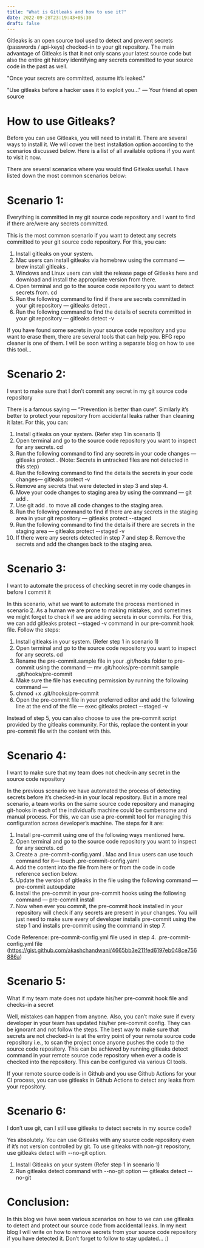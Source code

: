 ```yaml
---
title: "What is Gitleaks and how to use it?"
date: 2022-09-28T23:19:43+05:30
draft: false
---
```


Gitleaks is an open source tool used to detect and prevent secrets (passwords / api-keys) checked-in to your git repository. The main advantage of Gitleaks is that it not only scans your latest source code but also the entire git history identifying any secrets committed to your source code in the past as well.

"Once your secrets are committed, assume it’s leaked."

"Use gitleaks before a hacker uses it to exploit you…" — Your friend at open source

# How to use Gitleaks?

Before you can use Gitleaks, you will need to install it. There are several ways to install it. We will cover the best installation option according to the scenarios discussed below. Here is a list of all available options if you want to visit it now.

There are several scenarios where you would find Gitleaks useful. I have listed down the most common scenarios below:

# Scenario 1:

Everything is committed in my git source code repository and I want to find if there are/were any secrets committed.

This is the most common scenario if you want to detect any secrets committed to your git source code repository. For this, you can:

1. Install gitleaks on your system.
2. Mac users can install gitleaks via homebrew using the command — brew install gitleaks .
3. Windows and Linux users can visit the release page of Gitleaks here and download and install the appropriate version from there.
4. Open terminal and go to the source code repository you want to detect secrets from. cd <path-to-your-source-code-repository>
5. Run the following command to find if there are secrets committed in your git repository — gitleaks detect .
6. Run the following command to find the details of secrets committed in your git repository — gitleaks detect -v

If you have found some secrets in your source code repository and you want to erase them, there are several tools that can help you. BFG repo cleaner is one of them. I will be soon writing a separate blog on how to use this tool…

# Scenario 2:

I want to make sure that I don’t commit any secret in my git source code repository

There is a famous saying — “Prevention is better than cure”. Similarly it’s better to protect your repository from accidental leaks rather than cleaning it later. For this, you can:

1. Install gitleaks on your system. (Refer step 1 in scenario 1)
2. Open terminal and go to the source code repository you want to inspect for any secrets. cd <path-to-your-source-code-repository>
3. Run the following command to find any secrets in your code changes — gitleaks protect . (Note: Secrets in untracked files are not detected in this step)
4. Run the following command to find the details the secrets in your code changes— gitleaks protect -v
5. Remove any secrets that were detected in step 3 and step 4.
6. Move your code changes to staging area by using the command — git add <files-to-add-to-staging-environment> .
7. Use git add . to move all code changes to the staging area.
8. Run the following command to find if there are any secrets in the staging area in your git repository — gitleaks protect --staged
9. Run the following command to find the details if there are secrets in the staging area — gitleaks protect --staged -v
10. If there were any secrets detected in step 7 and step 8. Remove the secrets and add the changes back to the staging area.

# Scenario 3:

I want to automate the process of checking secret in my code changes in before I commit it

In this scenario, what we want to automate the process mentioned in scenario 2. As a human we are prone to making mistakes, and sometimes we might forget to check if we are adding secrets in our commits. For this, we can add gitleaks protect --staged -v command in our pre-commit hook file. Follow the steps:

1. Install gitleaks in your system. (Refer step 1 in scenario 1)
2. Open terminal and go to the source code repository you want to inspect for any secrets. cd <path-to-your-source-code-repository>
3. Rename the pre-commit.sample file in your .git/hooks folder to pre-commit using the command —
    mv .git/hooks/pre-commit.sample .git/hooks/pre-commit
4. Make sure the file has executing permission by running the following command —
5. chmod +x .git/hooks/pre-commit
6. Open the pre-commit file in your preferred editor and add the following line at the end of the file —
    exec gitleaks protect --staged -v

Instead of step 5, you can also choose to use the pre-commit script provided by the gitleaks community. For this, replace the content in your pre-commit file with the content with this.
# Scenario 4:

I want to make sure that my team does not check-in any secret in the source code repository

In the previous scenario we have automated the process of detecting secrets before it’s checked-in in your local repository. But in a more real scenario, a team works on the same source code repository and managing git-hooks in each of the individual’s machine could be cumbersome and manual process. For this, we can use a pre-commit tool for managing this configuration across developer’s machine. The steps for it are:

1. Install pre-commit using one of the following ways mentioned here.
2. Open terminal and go to the source code repository you want to inspect for any secrets. cd <path-to-your-source-code-repository>
3. Create a .pre-commit-config.yaml . Mac and linux users can use touch command for it— touch .pre-commit-config.yaml
4. Add the content into the file from here or from the code in code reference section below.
5. Update the version of gitleaks in the file using the following command — pre-commit autoupdate
6. Install the pre-commit in your pre-commit hooks using the following command — pre-commit install
7. Now when ever you commit, the pre-commit hook installed in your repository will check if any secrets are present in your changes. You will just need to make sure every of developer installs pre-commit using the step 1 and installs pre-commit using the command in step 7.

Code Reference:
pre-commit-config.yml file used in step 4.
.pre-commit-config.yml file (https://gist.github.com/akashchandwani/4665bb3e211fed6197eb048ce756886a)

# Scenario 5:

What if my team mate does not update his/her pre-commit hook file and checks-in a secret

Well, mistakes can happen from anyone. Also, you can’t make sure if every developer in your team has updated his/her pre-commit config. They can be ignorant and not follow the steps. The best way to make sure that secrets are not checked-in is at the entry point of your remote source code repository i.e., to scan the project once anyone pushes the code to the source code repository. This can be achieved by running gitleaks detect command in your remote source code repository when ever a code is checked into the repository. This can be configured via various CI tools.

If your remote source code is in Github and you use Github Actions for your CI process, you can use gitleaks in Github Actions to detect any leaks from your repository.
# Scenario 6:

I don’t use git, can I still use gitleaks to detect secrets in my source code?

Yes absolutely. You can use Gitleaks with any source code repository even if it’s not version controlled by git. To use gitleaks with non-git repository, use gitleaks detect with --no-git option.

1. Install Gitleaks on your system (Refer step 1 in scenario 1)
2. Run gitleaks detect command with --no-git option —
    gitleaks detect --no-git

# Conclusion:

In this blog we have seen various scenarios on how to we can use gitleaks to detect and protect our source code from accidental leaks. In my next blog I will write on how to remove secrets from your source code repository if you have detected it. Don’t forget to follow to stay updated… :)
